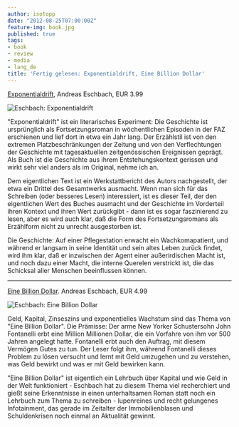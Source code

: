 ```yaml
---
author: isotopp
date: "2012-08-25T07:00:00Z"
feature-img: book.jpg
published: true
tags:
- book
- review
- media
- lang_de
title: 'Fertig gelesen: Exponentialdrift, Eine Billion Dollar'
---
```

[Exponentialdrift](http://www.amazon.de/Exponentialdrift-Roman-ebook/dp/B004ROTA74),
Andreas Eschbach, EUR 3.99

![Eschbach: Exponentialdrift](https://blog.koehntopp.info/uploads/exponentialdrift.png)

"Exponentialdrift" ist ein literarisches Experiment: Die Geschichte ist
ursprünglich als Fortsetzungsroman in wöchentlichen Episoden in der FAZ
erschienen und lief dort in etwa ein Jahr lang.  Der Erzählstil ist von den
extremen Platzbeschränkungen der Zeitung und von den Verflechtungen der
Geschichte mit tagesaktuellen zeitgenössischen Ereignissen geprägt.  Als
Buch ist die Geschichte aus ihrem Entstehungskontext gerissen und wirkt sehr
viel anders als im Original, nehme ich an.

Dem eigentlichen Text ist ein Werkstattbericht des Autors nachgestellt, der
etwa ein Drittel des Gesamtwerks ausmacht.  Wenn man sich für das Schreiben
(oder besseres Lesen) interessiert, ist es dieser Teil, der den eigentlichen
Wert des Buches ausmacht und der Geschichte im Vorderteil ihren Kontext und
ihren Wert zurückgibt - dann ist es sogar faszinierend zu lesen, aber es
wird auch klar, daß die Form des Fortsetzungsromans als Erzählform nicht zu
unrecht ausgestorben ist.

Die Geschichte: Auf einer Pflegestation erwacht ein Wachkomapatient, und
während er langsam in seine Identität und sein altes Leben zurück findet,
wird ihm klar, daß er inzwischen der Agent einer außerirdischen Macht ist,
und noch dazu einer Macht, die interne Querelen verstrickt ist, die das
Schicksal aller Menschen beeinflussen können.

----

[Eine Billion Dollar](http://www.amazon.de/Eine-Billion-Dollar-Roman-ebook/dp/B004ROSYSK).
Andreas Eschbach, EUR 4.99

![Eschbach: Eine Billion Dollar](https://blog.koehntopp.info/uploads/eine_billion_dollar.png)

Geld, Kapital, Zinseszins und exponentielles Wachstum sind das Thema von
"Eine Billion Dollar".  Die Prämisse: Der arme New Yorker Schustersohn John
Fontanelli erbt eine Million Millionen Dollar, die ein Vorfahre von ihm vor
500 Jahren angelegt hatte.  Fontanelli erbt auch den Auftrag, mit diesem
Vermögen Gutes zu tun.  Der Leser folgt ihm, während Fontanelli dieses
Problem zu lösen versucht und lernt mit Geld umzugehen und zu verstehen, was
Geld bewirkt und was er mit Geld bewirken kann.

"Eine Billion Dollar" ist eigentlich ein Lehrbuch über Kapital und wie Geld
in der Welt funktioniert - Eschbach hat zu diesem Thema viel recherchiert
und gießt seine Erkenntnisse in einen unterhaltsamen Roman statt noch ein
Lehrbuch zum Thema zu schreiben - lupenreines und recht gelungenes
Infotainment, das gerade im Zeitalter der Immobilienblasen und
Schuldenkrisen noch einmal an Aktualität gewinnt.

